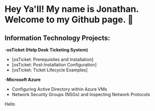 <h1>Hey Ya'll! My name is Jonathan. Welcome to my Github page. 👋</h1>

<h2>Information Technology Projects:</h2>

-<b>osTicket (Help Desk Ticketing System)</b>
  - [osTicket: Prerequisites and Installation]
  - [osTicket: Post-Installation Configuration]
  - [osTicket: Ticket Lifecycle Examples]

-<b>Microsoft Azure</b>
  - Configuring Active Directory within Azure VMs
  - Network Security Groups (NSGs) and Inspecting Network Protocols

Hello
